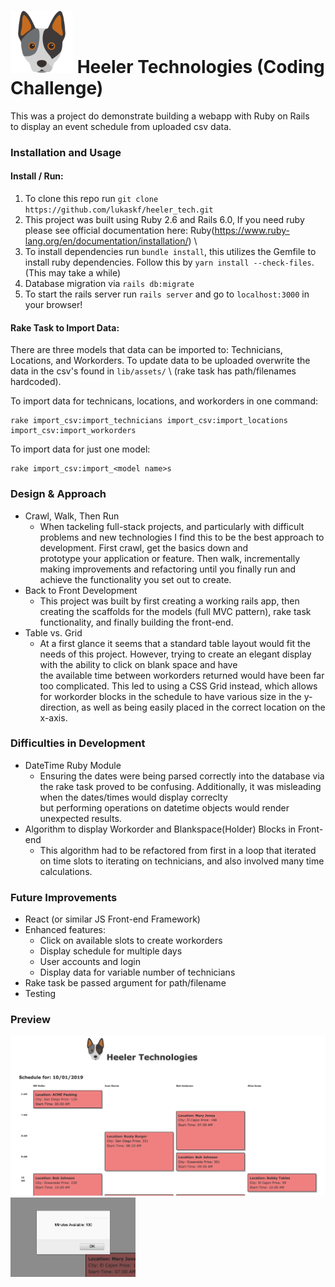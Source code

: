 # <img src="app/assets/images/cattle-dog1.png" alt="Blue Heeler" width="100" height="100"/> Heeler Technologies (Coding Challenge) 

This was a project do demonstrate building a webapp with Ruby on Rails \
to display an event schedule from uploaded csv data. 

### Installation and Usage
#### Install / Run:
1) To clone this repo run `git clone https://github.com/lukaskf/heeler_tech.git`
2) This project was built using Ruby 2.6 and Rails 6.0, If you need ruby please see official documentation here: Ruby(https://www.ruby-lang.org/en/documentation/installation/) \
3) To install dependencies run `bundle install`, this utilizes the Gemfile to install ruby dependencies. Follow this by `yarn install --check-files`. (This may take a while)
4) Database migration via `rails db:migrate`
5) To start the rails server run `rails server` and go to `localhost:3000` in your browser!

#### Rake Task to Import Data:
There are three models that data can be imported to: Technicians, Locations, and Workorders. To update data to be uploaded overwrite the data in the csv's found in `lib/assets/` \ 
(rake task has path/filenames hardcoded).

To import data for technicans, locations, and workorders in one command:
```
rake import_csv:import_technicians import_csv:import_locations import_csv:import_workorders
```

To import data for just one model:
```
rake import_csv:import_<model name>s
```

### Design & Approach
- Crawl, Walk, Then Run
    - When tackeling full-stack projects, and particularly with difficult problems and new technologies I find this to be the best approach to development. First crawl, get the basics down and \
    prototype your application or feature. Then walk, incrementally making improvements and refactoring until you finally run and achieve the functionality you set out to create.
- Back to Front Development
    - This project was built by first creating a working rails app, then creating the scaffolds for the models (full MVC pattern), rake task functionality, and finally building the front-end. 
- Table vs. Grid
    - At a first glance it seems that a standard table layout would fit the needs of this project. However, trying to create an elegant display with the ability to click on blank space and have\
    the available time between workorders returned would have been far too complicated. This led to using a CSS Grid instead, which allows for workorder blocks in the schedule to have various size in the y-direction, as well as being easily placed in the correct location on the x-axis. 
### Difficulties in Development
- DateTime Ruby Module
    - Ensuring the dates were being parsed correctly into the database via the rake task proved to be confusing. Additionally, it was misleading when the dates/times would display correclty \
    but performing operations on datetime objects would render unexpected results.
- Algorithm to display Workorder and Blankspace(Holder) Blocks in Front-end
    - This algorithm had to be refactored from first in a loop that iterated on time slots to iterating on technicians, and also involved many time calculations. 

### Future Improvements
- React (or similar JS Front-end Framework)
- Enhanced features:
    - Click on available slots to create workorders
    - Display schedule for multiple days
    - User accounts and login
    - Display data for variable number of technicians
- Rake task be passed argument for path/filename
- Testing

### Preview

<img src="app/assets/images/preview.png" alt="Preview"/>
<img src="app/assets/images/onclick.png" alt="On Click Alert" width="200"/>
